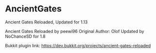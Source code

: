 # AncientGates
Ancient Gates Reloaded, Updated for 1.13


Ancient Gates Reloaded by peewi96 
Original Author: Olof 
Updated by NoChanceSD for 1.8

Bukkit plugin link:  https://dev.bukkit.org/projects/ancient-gates-reloaded
